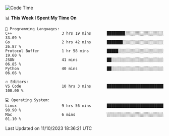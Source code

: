 
<!--START_SECTION:waka-->
![Code Time](http://img.shields.io/badge/Code%20Time-1%2C175%20hrs%2046%20mins-blue)

📊 **This Week I Spent My Time On** 

```text
💬 Programming Languages: 
C++                      3 hrs 19 mins       ████████░░░░░░░░░░░░░░░░░   33.09 % 
Go                       2 hrs 42 mins       ███████░░░░░░░░░░░░░░░░░░   26.87 % 
Protocol Buffer          1 hr 58 mins        █████░░░░░░░░░░░░░░░░░░░░   19.60 % 
JSON                     41 mins             ██░░░░░░░░░░░░░░░░░░░░░░░   06.85 % 
Python                   40 mins             ██░░░░░░░░░░░░░░░░░░░░░░░   06.66 % 

🔥 Editors: 
VS Code                  10 hrs 3 mins       █████████████████████████   100.00 % 

💻 Operating System: 
Linux                    9 hrs 56 mins       █████████████████████████   98.90 % 
Mac                      6 mins              ░░░░░░░░░░░░░░░░░░░░░░░░░   01.10 % 
```


 Last Updated on 11/10/2023 18:36:21 UTC
<!--END_SECTION:waka-->


